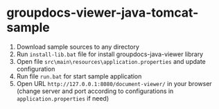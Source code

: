 groupdocs-viewer-java-tomcat-sample
================================

1. Download sample sources to any directory
2. Run `install-lib.bat` file for install groupdocs-java-viewer library
3. Open file `src\main\resources\application.properties` and update configuration
4. Run file `run.bat` for start sample application
5. Open URL `http://127.0.0.1:8080/document-viewer/` in your browser (change server and port according to configurations in `application.properties` if need)
